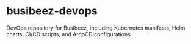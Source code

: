 # busibeez-devops
DevOps repository for Busibeez, including Kubernetes manifests, Helm charts, CI/CD scripts, and ArgoCD configurations.
